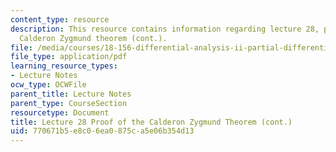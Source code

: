 ```yaml
---
content_type: resource
description: This resource contains information regarding lecture 28, proof of the
  Calderon Zygmund theorem (cont.).
file: /media/courses/18-156-differential-analysis-ii-partial-differential-equations-and-fourier-analysis-spring-2016/770671b5e8c06ea0875ca5e06b354d13_MIT18_156S16_lec28.pdf
file_type: application/pdf
learning_resource_types:
- Lecture Notes
ocw_type: OCWFile
parent_title: Lecture Notes
parent_type: CourseSection
resourcetype: Document
title: Lecture 28 Proof of the Calderon Zygmund Theorem (cont.)
uid: 770671b5-e8c0-6ea0-875c-a5e06b354d13
---
```

